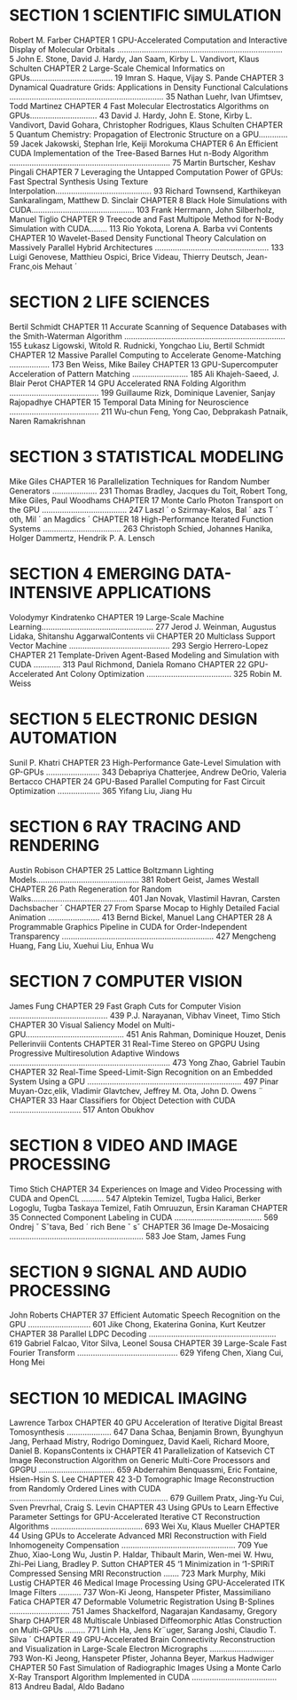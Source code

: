 # SECTION 1 SCIENTIFIC SIMULATION
Robert M. Farber
CHAPTER 1 GPU-Accelerated Computation and Interactive Display of Molecular
Orbitals .......................................................................... 5
John E. Stone, David J. Hardy, Jan Saam, Kirby L. Vandivort, Klaus Schulten
CHAPTER 2 Large-Scale Chemical Informatics on GPUs..................................... 19
Imran S. Haque, Vijay S. Pande
CHAPTER 3 Dynamical Quadrature Grids: Applications in Density Functional
Calculations ..................................................................... 35
Nathan Luehr, Ivan Ufimtsev, Todd Martinez
CHAPTER 4 Fast Molecular Electrostatics Algorithms on GPUs.............................. 43
David J. Hardy, John E. Stone, Kirby L. Vandivort, David Gohara, Christopher Rodrigues,
Klaus Schulten
CHAPTER 5 Quantum Chemistry: Propagation of Electronic Structure on a GPU............. 59
Jacek Jakowski, Stephan Irle, Keiji Morokuma
CHAPTER 6 An Efficient CUDA Implementation of the Tree-Based Barnes Hut n-Body
Algorithm ........................................................................ 75
Martin Burtscher, Keshav Pingali
CHAPTER 7 Leveraging the Untapped Computation Power of GPUs: Fast Spectral
Synthesis Using Texture Interpolation........................................... 93
Richard Townsend, Karthikeyan Sankaralingam, Matthew D. Sinclair
CHAPTER 8 Black Hole Simulations with CUDA.............................................. 103
Frank Herrmann, John Silberholz, Manuel Tiglio
CHAPTER 9 Treecode and Fast Multipole Method for N-Body Simulation with CUDA........ 113
Rio Yokota, Lorena A. Barba
vvi Contents
CHAPTER 10 Wavelet-Based Density Functional Theory Calculation on Massively
Parallel Hybrid Architectures ................................................... 133
Luigi Genovese, Matthieu Ospici, Brice Videau, Thierry Deutsch, Jean-Franc¸ois Mehaut ´
# SECTION 2 LIFE SCIENCES
Bertil Schmidt
CHAPTER 11 Accurate Scanning of Sequence Databases with the Smith-Waterman
Algorithm ........................................................................ 155
Łukasz Ligowski, Witold R. Rudnicki, Yongchao Liu, Bertil Schmidt
CHAPTER 12 Massive Parallel Computing to Accelerate Genome-Matching .................. 173
Ben Weiss, Mike Bailey
CHAPTER 13 GPU-Supercomputer Acceleration of Pattern Matching ......................... 185
Ali Khajeh-Saeed, J. Blair Perot
CHAPTER 14 GPU Accelerated RNA Folding Algorithm ........................................ 199
Guillaume Rizk, Dominique Lavenier, Sanjay Rajopadhye
CHAPTER 15 Temporal Data Mining for Neuroscience ........................................ 211
Wu-chun Feng, Yong Cao, Debprakash Patnaik, Naren Ramakrishnan
# SECTION 3 STATISTICAL MODELING
Mike Giles
CHAPTER 16 Parallelization Techniques for Random Number Generators .................... 231
Thomas Bradley, Jacques du Toit, Robert Tong, Mike Giles, Paul Woodhams
CHAPTER 17 Monte Carlo Photon Transport on the GPU ...................................... 247
Laszl ´ o Szirmay-Kalos, Bal ´ azs T ´ oth, Mil ´ an Magdics ´
CHAPTER 18 High-Performance Iterated Function Systems ................................... 263
Christoph Schied, Johannes Hanika, Holger Dammertz, Hendrik P. A. Lensch
# SECTION 4 EMERGING DATA-INTENSIVE APPLICATIONS
Volodymyr Kindratenko
CHAPTER 19 Large-Scale Machine Learning.................................................. 277
Jerod J. Weinman, Augustus Lidaka, Shitanshu AggarwalContents vii
CHAPTER 20 Multiclass Support Vector Machine ............................................. 293
Sergio Herrero-Lopez
CHAPTER 21 Template-Driven Agent-Based Modeling and Simulation with CUDA ............ 313
Paul Richmond, Daniela Romano
CHAPTER 22 GPU-Accelerated Ant Colony Optimization ...................................... 325
Robin M. Weiss
# SECTION 5 ELECTRONIC DESIGN AUTOMATION
Sunil P. Khatri
CHAPTER 23 High-Performance Gate-Level Simulation with GP-GPUs ........................ 343
Debapriya Chatterjee, Andrew DeOrio, Valeria Bertacco
CHAPTER 24 GPU-Based Parallel Computing for Fast Circuit Optimization ................... 365
Yifang Liu, Jiang Hu
# SECTION 6 RAY TRACING AND RENDERING
Austin Robison
CHAPTER 25 Lattice Boltzmann Lighting Models.............................................. 381
Robert Geist, James Westall
CHAPTER 26 Path Regeneration for Random Walks........................................... 401
Jan Novak, Vlastimil Havran, Carsten Dachsbacher ´
CHAPTER 27 From Sparse Mocap to Highly Detailed Facial Animation ....................... 413
Bernd Bickel, Manuel Lang
CHAPTER 28 A Programmable Graphics Pipeline in CUDA for Order-Independent
Transparency .................................................................... 427
Mengcheng Huang, Fang Liu, Xuehui Liu, Enhua Wu
# SECTION 7 COMPUTER VISION
James Fung
CHAPTER 29 Fast Graph Cuts for Computer Vision ............................................ 439
P.J. Narayanan, Vibhav Vineet, Timo Stich
CHAPTER 30 Visual Saliency Model on Multi-GPU............................................ 451
Anis Rahman, Dominique Houzet, Denis Pellerinviii Contents
CHAPTER 31 Real-Time Stereo on GPGPU Using Progressive Multiresolution Adaptive
Windows ........................................................................ 473
Yong Zhao, Gabriel Taubin
CHAPTER 32 Real-Time Speed-Limit-Sign Recognition on an Embedded System
Using a GPU ..................................................................... 497
Pinar Muyan-Ozc¸elik, Vladimir Glavtchev, Jeffrey M. Ota, John D. Owens ¨
CHAPTER 33 Haar Classifiers for Object Detection with CUDA ................................ 517
Anton Obukhov
# SECTION 8 VIDEO AND IMAGE PROCESSING
Timo Stich
CHAPTER 34 Experiences on Image and Video Processing with CUDA and OpenCL .......... 547
Alptekin Temizel, Tugba Halici, Berker Logoglu, Tugba Taskaya Temizel,
Fatih Omruuzun, Ersin Karaman
CHAPTER 35 Connected Component Labeling in CUDA ....................................... 569
Ondrej ˇ Sˇtava, Bed ´ rich Bene ˇ sˇ
CHAPTER 36 Image De-Mosaicing ............................................................ 583
Joe Stam, James Fung
# SECTION 9 SIGNAL AND AUDIO PROCESSING
John Roberts
CHAPTER 37 Efficient Automatic Speech Recognition on the GPU ............................ 601
Jike Chong, Ekaterina Gonina, Kurt Keutzer
CHAPTER 38 Parallel LDPC Decoding ......................................................... 619
Gabriel Falcao, Vitor Silva, Leonel Sousa
CHAPTER 39 Large-Scale Fast Fourier Transform ............................................. 629
Yifeng Chen, Xiang Cui, Hong Mei
# SECTION 10 MEDICAL IMAGING
Lawrence Tarbox
CHAPTER 40 GPU Acceleration of Iterative Digital Breast Tomosynthesis .................... 647
Dana Schaa, Benjamin Brown, Byunghyun Jang, Perhaad Mistry, Rodrigo Dominguez,
David Kaeli, Richard Moore, Daniel B. KopansContents ix
CHAPTER 41 Parallelization of Katsevich CT Image Reconstruction Algorithm
on Generic Multi-Core Processors and GPGPU .................................. 659
Abderrahim Benquassmi, Eric Fontaine, Hsien-Hsin S. Lee
CHAPTER 42 3-D Tomographic Image Reconstruction from Randomly Ordered Lines
with CUDA ....................................................................... 679
Guillem Pratx, Jing-Yu Cui, Sven Prevrhal, Craig S. Levin
CHAPTER 43 Using GPUs to Learn Effective Parameter Settings for GPU-Accelerated
Iterative CT Reconstruction Algorithms ......................................... 693
Wei Xu, Klaus Mueller
CHAPTER 44 Using GPUs to Accelerate Advanced MRI Reconstruction with Field
Inhomogeneity Compensation ................................................... 709
Yue Zhuo, Xiao-Long Wu, Justin P. Haldar, Thibault Marin, Wen-mei W. Hwu,
Zhi-Pei Liang, Bradley P. Sutton
CHAPTER 45 ‘1 Minimization in ‘1-SPIRiT Compressed Sensing MRI Reconstruction ....... 723
Mark Murphy, Miki Lustig
CHAPTER 46 Medical Image Processing Using GPU-Accelerated ITK Image Filters .......... 737
Won-Ki Jeong, Hanspeter Pfister, Massimiliano Fatica
CHAPTER 47 Deformable Volumetric Registration Using B-Splines ........................... 751
James Shackelford, Nagarajan Kandasamy, Gregory Sharp
CHAPTER 48 Multiscale Unbiased Diffeomorphic Atlas Construction on Multi-GPUs ......... 771
Linh Ha, Jens Kr¨uger, Sarang Joshi, Claudio T. Silva ´
CHAPTER 49 GPU-Accelerated Brain Connectivity Reconstruction and
Visualization in Large-Scale Electron Micrographs ............................. 793
Won-Ki Jeong, Hanspeter Pfister, Johanna Beyer, Markus Hadwiger
CHAPTER 50 Fast Simulation of Radiographic Images Using a Monte Carlo X-Ray
Transport Algorithm Implemented in CUDA ...................................... 813
Andreu Badal, Aldo Badano
